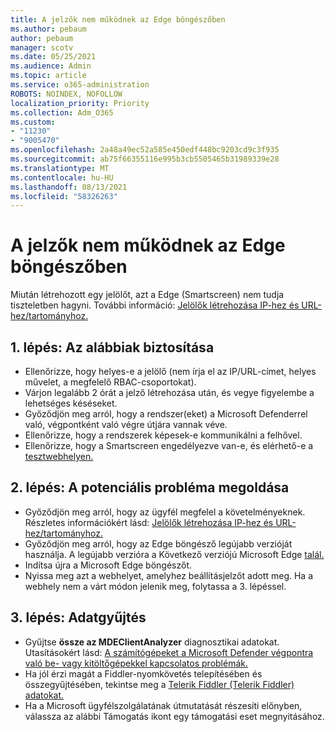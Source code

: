 ```yaml
---
title: A jelzők nem működnek az Edge böngészőben
ms.author: pebaum
author: pebaum
manager: scotv
ms.date: 05/25/2021
ms.audience: Admin
ms.topic: article
ms.service: o365-administration
ROBOTS: NOINDEX, NOFOLLOW
localization_priority: Priority
ms.collection: Adm_O365
ms.custom:
- "11230"
- "9005470"
ms.openlocfilehash: 2a48a49ec52a585e450edf448bc9203cd9c3f935
ms.sourcegitcommit: ab75f66355116e995b3cb5505465b31989339e28
ms.translationtype: MT
ms.contentlocale: hu-HU
ms.lasthandoff: 08/13/2021
ms.locfileid: "58326263"
---
```

# <a name="indicators-dont-work-using-edge-browser"></a>A jelzők nem működnek az Edge böngészőben

Miután létrehozott egy jelölőt, azt a Edge (Smartscreen) nem tudja tiszteletben hagyni. További információ: [Jelölők létrehozása IP-hez és URL-hez/tartományhoz.](https://docs.microsoft.com/microsoft-365/security/defender-endpoint/indicator-ip-domain)

## <a name="step-1-ensure-the-following"></a>1. lépés: Az alábbiak biztosítása

- Ellenőrizze, hogy helyes-e a jelölő (nem írja el az IP/URL-címet, helyes művelet, a megfelelő RBAC-csoportokat).
- Várjon legalább 2 órát a jelző létrehozása után, és vegye figyelembe a lehetséges késéseket.
- Győződjön meg arról, hogy a rendszer(eket) a Microsoft Defenderrel való, végpontként való végre útjára vannak véve.
- Ellenőrizze, hogy a rendszerek képesek-e kommunikálni a felhővel.
- Ellenőrizze, hogy a Smartscreen engedélyezve van-e, és elérhető-e a [tesztwebhelyen.](https://demo.smartscreen.msft.net)

## <a name="step-2-troubleshoot-the-potential-issue"></a>2. lépés: A potenciális probléma megoldása

- Győződjön meg arról, hogy az ügyfél megfelel a követelményeknek. Részletes információkért lásd: [Jelölők létrehozása IP-hez és URL-hez/tartományhoz.](https://docs.microsoft.com/microsoft-365/security/defender-endpoint/indicator-ip-domain)
- Győződjön meg arról, hogy az Edge böngésző legújabb verzióját használja. A legújabb verzióra a Következő verziójú Microsoft Edge [talál.](https://support.microsoft.com/microsoft-edge/find-out-which-version-of-microsoft-edge-you-have-c726bee8-c42e-e472-e954-4cf5123497eb)
- Indítsa újra a Microsoft Edge böngészőt.
- Nyissa meg azt a webhelyet, amelyhez beállításjelzőt adott meg. Ha a webhely nem a várt módon jelenik meg, folytassa a 3. lépéssel. 

## <a name="step-3-collect-data"></a>3. lépés: Adatgyűjtés

- Gyűjtse **össze az MDEClientAnalyzer** diagnosztikai adatokat. Utasításokért lásd: [A számítógépeket a Microsoft Defender végpontra való be- vagy kitöltőgépekkel kapcsolatos problémák.](issues-with-onboarding-machines.md)
- Ha jól érzi magát a Fiddler-nyomkövetés telepítésében és összegyűjtésében, tekintse meg a [Telerik Fiddler (Telerik Fiddler) adatokat.](http://www.telerik.com/fiddler)
- Ha a Microsoft ügyfélszolgálatának útmutatását részesíti előnyben, válassza az alábbi Támogatás ikont egy támogatási eset megnyitásához.
